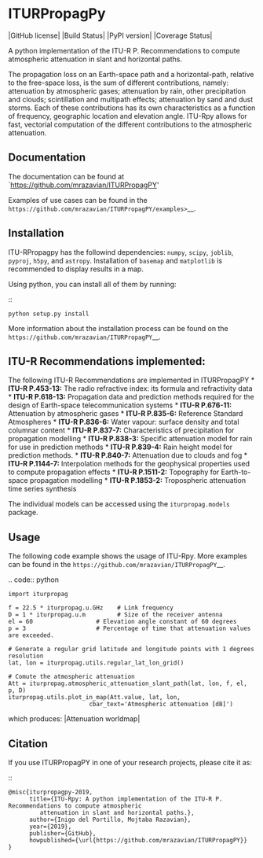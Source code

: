 ITURPropagPy
=======

|GitHub license| |Build Status| |PyPI version| |Coverage Status|

A python implementation of the ITU-R P. Recommendations to compute
atmospheric attenuation in slant and horizontal paths.

The propagation loss on an Earth-space path and a horizontal-path,
relative to the free-space loss, is the sum of different contributions,
namely: attenuation by atmospheric gases; attenuation by rain, other
precipitation and clouds; scintillation and multipath effects;
attenuation by sand and dust storms. Each of these contributions has its
own characteristics as a function of frequency, geographic location and
elevation angle. ITU-Rpy allows for fast, vectorial computation of the
different contributions to the atmospheric attenuation.

Documentation
-------------

The documentation can be found at `https://github.com/mrazavian/ITURPropagPY'

Examples of use cases can be found in the
`https://github.com/mrazavian/ITURPropagPY/examples>`__.

Installation
------------

ITU-RPropagpy has the followind dependencies: ``numpy``, ``scipy``,
``joblib``, ``pyproj``, ``h5py``, and ``astropy``. Installation of ``basemap`` and
``matplotlib`` is recommended to display results in a map.

Using python, you can install all of them by running:

::

    python setup.py install

More information about the installation process can be found on the
`https://github.com/mrazavian/ITURPropagPY`__.

ITU-R Recommendations implemented:
----------------------------------

The following ITU-R Recommendations are implemented in ITURPropagPY \*
**ITU-R P.453-13:** The radio refractive index: its formula and
refractivity data \* **ITU-R P.618-13:** Propagation data and prediction
methods required for the design of Earth-space telecommunication systems
\* **ITU-R P.676-11:** Attenuation by atmospheric gases \* **ITU-R
P.835-6:** Reference Standard Atmospheres \* **ITU-R P.836-6:** Water
vapour: surface density and total columnar content \* **ITU-R P.837-7:**
Characteristics of precipitation for propagation modelling \* **ITU-R
P.838-3:** Specific attenuation model for rain for use in prediction
methods \* **ITU-R P.839-4:** Rain height model for prediction methods.
\* **ITU-R P.840-7:** Attenuation due to clouds and fog \* **ITU-R
P.1144-7:** Interpolation methods for the geophysical properties used to
compute propagation effects \* **ITU-R P.1511-2:** Topography for
Earth-to-space propagation modelling \* **ITU-R P.1853-2:** Tropospheric
attenuation time series synthesis

The individual models can be accessed using the ``iturpropag.models`` package.


Usage
-----

The following code example shows the usage of ITU-Rpy. More examples can
be found in the `https://github.com/mrazavian/ITURPropagPY`__.

.. code:: python

    import iturpropag

    f = 22.5 * iturpropag.u.GHz    # Link frequency
    D = 1 * iturpropag.u.m         # Size of the receiver antenna
    el = 60                  # Elevation angle constant of 60 degrees
    p = 3                    # Percentage of time that attenuation values are exceeded.
        
    # Generate a regular grid latitude and longitude points with 1 degrees resolution   
    lat, lon = iturpropag.utils.regular_lat_lon_grid() 

    # Comute the atmospheric attenuation
    Att = iturpropag.atmospheric_attenuation_slant_path(lat, lon, f, el, p, D) 
    iturpropag.utils.plot_in_map(Att.value, lat, lon, 
                           cbar_text='Atmospheric attenuation [dB]')

which produces: |Attenuation worldmap|


Citation
--------

If you use ITURPropagPY in one of your research projects, please cite it as:

::

    @misc{iturpropagpy-2019,
          title={ITU-Rpy: A python implementation of the ITU-R P. Recommendations to compute atmospheric
             attenuation in slant and horizontal paths.},
          author={Inigo del Portillo, Mojtaba Razavian},
          year={2019},
          publisher={GitHub},
          howpublished={\url{https://github.com/mrazavian/ITURPropagPY}}
    }

